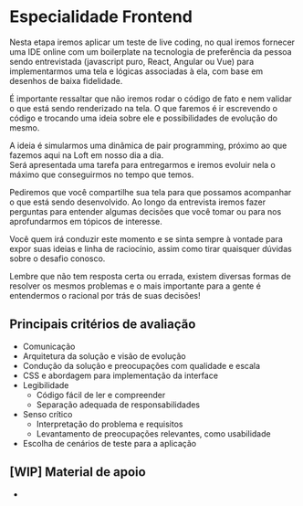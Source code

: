 # Especialidade Frontend

Nesta etapa iremos aplicar um teste de live coding, no qual iremos fornecer uma IDE online com um boilerplate na tecnologia de preferência da pessoa sendo entrevistada (javascript puro, React, Angular ou Vue) para implementarmos uma tela e lógicas associadas à ela, com base em desenhos de baixa fidelidade.

É importante ressaltar que não iremos rodar o código de fato e nem validar o que está sendo renderizado na tela.
O que faremos é ir escrevendo o código e trocando uma ideia sobre ele e possibilidades de evolução do mesmo.

A ideia é simularmos uma dinâmica de pair programming, próximo ao que fazemos aqui na Loft em nosso dia a dia.  
Será apresentada uma tarefa para entregarmos e iremos evoluir nela o máximo que conseguirmos no tempo que temos.

Pediremos que você compartilhe sua tela para que possamos acompanhar o que está sendo desenvolvido.
Ao longo da entrevista iremos fazer perguntas para entender algumas decisões que você tomar ou para nos aprofundarmos em tópicos de interesse.

Você quem irá conduzir este momento e se sinta sempre à vontade para expor suas ideias e linha de raciocínio, assim como tirar quaisquer dúvidas sobre o desafio conosco.

Lembre que não tem resposta certa ou errada, existem diversas formas de resolver os mesmos problemas e o mais importante para a gente é entendermos o racional por trás de suas decisões!

## Principais critérios de avaliação
* Comunicação
* Arquitetura da solução e visão de evolução
* Condução da solução e preocupações com qualidade e escala
* CSS e abordagem para implementação da interface
* Legibilidade
  * Código fácil de ler e compreender
  * Separação adequada de responsabilidades
* Senso crítico
  * Interpretação do problema e requisitos 
  * Levantamento de preocupações relevantes, como usabilidade
* Escolha de cenários de teste para a aplicação

## [WIP] Material de apoio

* 